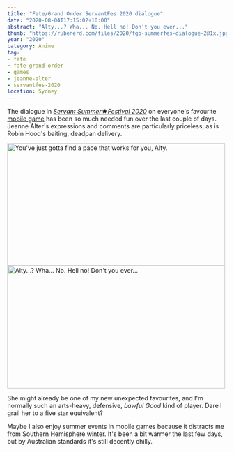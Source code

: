 ```yaml
---
title: "Fate/Grand Order ServantFes 2020 dialogue"
date: "2020-08-04T17:15:02+10:00"
abstract: "Alty...? Wha... No. Hell no! Don't you ever..."
thumb: "https://rubenerd.com/files/2020/fgo-summerfes-dialogue-2@1x.jpg"
year: "2020"
category: Anime
tag:
- fate
- fate-grand-order
- games
- jeanne-alter
- servantfes-2020
location: Sydney
---
```

The dialogue in *[Servant Summer★Festival 2020](https://fate-go.us/servant_fest/)* on everyone's favourite [mobile game](https://fate-go.us/) has been so much needed fun over the last couple of days. Jeanne Alter's expressions and comments are particularly priceless, as is Robin Hood's baiting, deadpan delivery.

<p><img src="https://rubenerd.com/files/2020/fgo-summerfes-dialogue-1@1x.jpg" srcset="https://rubenerd.com/files/2020/fgo-summerfes-dialogue-1@1x.jpg 1x, https://rubenerd.com/files/2020/fgo-summerfes-dialogue-1@2x.jpg 2x" alt="You've just gotta find a pace that works for you, Alty." style="width:500px; height:281px;" /><img src="https://rubenerd.com/files/2020/fgo-summerfes-dialogue-2@1x.jpg" srcset="https://rubenerd.com/files/2020/fgo-summerfes-dialogue-2@1x.jpg 1x, https://rubenerd.com/files/2020/fgo-summerfes-dialogue-2@2x.jpg 2x" alt="Alty...? Wha... No. Hell no! Don't you ever..." style="width:500px; height:281px;" /></p>

She might already be one of my new unexpected favourites, and I'm normally such an arts-heavy, defensive, *Lawful Good* kind of player. Dare I grail her to a five star equivalent?

Maybe I also enjoy summer events in mobile games because it distracts me from Southern Hemisphere winter. It's been a bit warmer the last few days, but by Australian standards it's still decently chilly.

